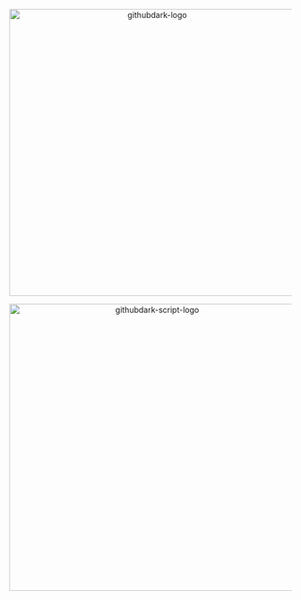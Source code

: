 <p align="center">
  <img alt="githubdark-logo" src="https://rawgit.com/StylishThemes/logo/github.dark/master/githubdark.svg" width="512">
</p>

<p align="center">
  <img alt="githubdark-script-logo" src="https://rawgit.com/StylishThemes/logo/github.dark/master/githubdark-script.svg" width="512">
</p>
